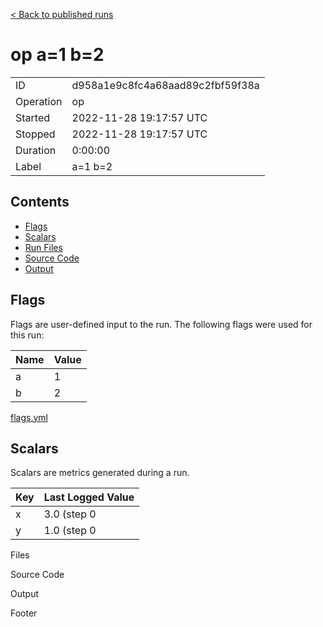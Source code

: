 [< Back to published runs](../README.md)


# op a=1 b=2



|           |                     |
|-----------|---------------------|
| ID        | d958a1e9c8fc4a68aad89c2fbf59f38a        |
| Operation | op |
| Started   | 2022-11-28 19:17:57 UTC   |
| Stopped   | 2022-11-28 19:17:57 UTC   |
| Duration  | 0:00:00      |
| Label     | a=1 b=2     |


## Contents

- [Flags](#flags)
- [Scalars](#scalars)
- [Run Files](#run-files)
- [Source Code](#source-code)
- [Output](#output)


## Flags

Flags are user-defined input to the run. The following flags were used
for this run:

| Name | Value |
| ---- | ----- |
| a | 1 |
| b | 2 |

[flags.yml](flags.yml)



## Scalars

Scalars are metrics generated during a run.

| Key | Last Logged Value |
| --- | ----- |
 | x | 3.0 (step 0 |
 | y | 1.0 (step 0 |




Files


Source Code


Output


Footer

